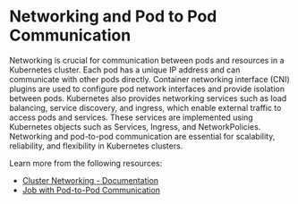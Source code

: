 # Networking and Pod to Pod Communication

Networking is crucial for communication between pods and resources in a Kubernetes cluster. Each pod has a unique IP address and can communicate with other pods directly. Container networking interface (CNI) plugins are used to configure pod network interfaces and provide isolation between pods. Kubernetes also provides networking services such as load balancing, service discovery, and ingress, which enable external traffic to access pods and services. These services are implemented using Kubernetes objects such as Services, Ingress, and NetworkPolicies. Networking and pod-to-pod communication are essential for scalability, reliability, and flexibility in Kubernetes clusters.

Learn more from the following resources:

- [Cluster Networking - Documentation](https://kubernetes.io/docs/concepts/cluster-administration/networking/)
- [Job with Pod-to-Pod Communication](https://kubernetes.io/docs/tasks/job/job-with-pod-to-pod-communication/)
